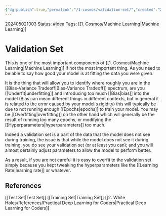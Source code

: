 ```yaml
---
{"dg-publish":true,"permalink":"/1-cosmos/validation-set/","created":"2025-01-22T11:17:14.331-05:00","updated":"2024-05-20T21:44:36.056-04:00"}
---
```


202405021003
Status: #idea
Tags: [[1. Cosmos/Machine Learning\|Machine Learning]]
# Validation Set
This is one of the most important components of [[1. Cosmos/Machine Learning\|Machine Learning]] if not the most important thing. As you need to be able to say how good your model is at fitting the data you were given. 

It is the thing that will allow you to identify where roughly you are in the [[Bias-Variance Tradeoff\|Bias-Variance Tradeoff]] spectrum, are you [[Underfit\|underfitting]] and introducing too much [[Bias\|bias]] into the model (Bias can mean different things in different contexts, but in general it is related to the error caused by your model's rigidity) this will typically be due to not running enough [[Epochs\|epochs]] to train your model. You may be  [[Overfitting\|overfitting]] on the other hand which will generally be the result of running too many epochs, or modifying the [[Hyperparameters\|hyperparameters]] too much.

Indeed a validation set is a part of the data that the model does not see during training, the issue is that while the model does not see it during training, you do see your validation set (or at least you can); and you will almost certainly adjust parameters to allow the model to perform better. 

As a result, if you are not careful it is easy to overfit to the validation set simply because you kept tweaking the hyperparameters like the [[Learning Rate\|learning rate]] or whatever.
## References
[[Test Set\|Test Set]]
[[Training Set\|Training Set]]
[[2. White Holes/References/Practical Deep Learning for Coders\|Practical Deep Learning for Coders]]